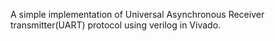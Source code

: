 A simple implementation of Universal Asynchronous Receiver transmitter(UART) protocol using verilog in Vivado.
